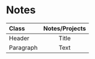 # Notes
| Class      | Notes/Projects | 
| :---        |    :----:   | 
| Header      | Title       | 
| Paragraph   | Text        | 
